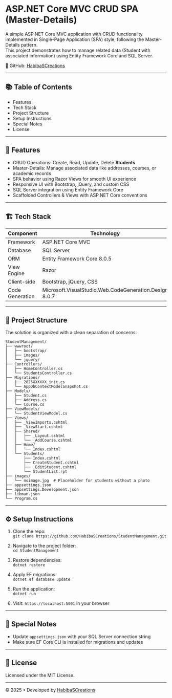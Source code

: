 
# ASP.NET Core MVC CRUD SPA (Master-Details)

A simple ASP.NET Core MVC application with CRUD functionality implemented in Single-Page Application (SPA) style, following the Master-Details pattern.  
This project demonstrates how to manage related data (Student with associated information) using Entity Framework Core and SQL Server.

🔗 GitHub: [HabibaSCreations](https://github.com/HabibaSCreations)

---

## 📚 Table of Contents

- Features  
- Tech Stack  
- Project Structure  
- Setup Instructions  
- Special Notes  
- License  

---

## 🧩 Features

- CRUD Operations: Create, Read, Update, Delete **Students**
- Master-Details: Manage associated data like addresses, courses, or academic records
- SPA behavior using Razor Views for smooth UI experience
- Responsive UI with Bootstrap, jQuery, and custom CSS
- SQL Server integration using Entity Framework Core
- Scaffolded Controllers & Views with ASP.NET Core conventions

---

## 🏗️ Tech Stack

| Component       | Technology                                     |
|-----------------|------------------------------------------------|
| Framework       | ASP.NET Core MVC                               |
| Database        | SQL Server                                     |
| ORM             | Entity Framework Core 8.0.5                     |
| View Engine     | Razor                                          |
| Client-side     | Bootstrap, jQuery, CSS                         |
| Code Generation | Microsoft.VisualStudio.Web.CodeGeneration.Design 8.0.7 |

---

## 📁 Project Structure

The solution is organized with a clean separation of concerns:

```
StudentManagement/
├── wwwroot/
│   ├── bootstrap/
│   ├── images/
│   └── jquery/
├── Controllers/
│   ├── HomeController.cs
│   └── StudentsController.cs
├── Migrations/
│   ├── 2025XXXXXX_init.cs
│   └── AppDbContextModelSnapshot.cs
├── Models/
│   ├── Student.cs
│   ├── Address.cs
│   └── Course.cs
├── ViewModels/
│   └── StudentViewModel.cs
├── Views/
│   ├── _ViewImports.cshtml
│   ├── _ViewStart.cshtml
│   ├── Shared/
│   │   ├── _Layout.cshtml
│   │   └── _AddCourse.cshtml
│   ├── Home/
│   │   └── Index.cshtml
│   └── Students/
│       ├── Index.cshtml
│       ├── CreateStudent.cshtml
│       ├── _EditStudent.cshtml
│       └── StudentList.rpt
├── images/
│   └── noimage.jpg  # Placeholder for students without a photo
├── appsettings.json
├── appsettings.Development.json
├── libman.json
└── Program.cs
```

---

## ⚙️ Setup Instructions

1. Clone the repo:  
   `git clone https://github.com/HabibaSCreations/StudentManagement.git`

2. Navigate to the project folder:  
   `cd StudentManagement`

3. Restore dependencies:  
   `dotnet restore`

4. Apply EF migrations:  
   `dotnet ef database update`

5. Run the application:  
   `dotnet run`

6. Visit: `https://localhost:5001` in your browser

---

## 📝 Special Notes

- Update `appsettings.json` with your SQL Server connection string
- Make sure EF Core CLI is installed for migrations and updates

---

## 📄 License

Licensed under the MIT License.

---

© 2025 • Developed by [HabibaSCreations](https://github.com/HabibaSCreations)
